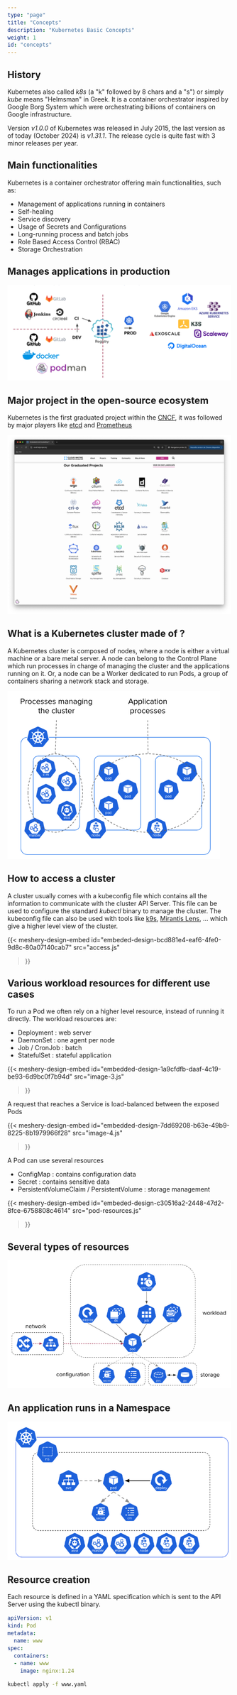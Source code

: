 ```yaml
---
type: "page"
title: "Concepts"
description: "Kubernetes Basic Concepts"
weight: 1
id: "concepts"
---
```


## History

Kubernetes also called *k8s* (a "k" followed by 8 chars and a "s") or simply *kube* means "Helmsman" in Greek. It is a container orchestrator inspired by Google Borg System which were orchestrating billions of containers on Google infrastructure.  

Version *v1.0.0* of Kubernetes was released in July 2015, the last version as of today (October 2024) is *v1.31.1*. The release cycle is quite fast with 3 minor releases per year.

## Main functionalities

Kubernetes is a container orchestrator offering main functionalities, such as:

- Management of applications running in containers
- Self-healing
- Service discovery
- Usage of Secrets and Configurations
- Long-running process and batch jobs
- Role Based Access Control (RBAC)
- Storage Orchestration

## Manages applications in production

![environments](environments.png)
## Major project in the open-source ecosystem

Kubernetes is the first graduated project within the [CNCF](https://cncf.io/projects), it was followed by major players like [etcd](https://etcd.io) and [Prometheus](https://prometheus.io/) 

![cncf](cncf.png)
## What is a Kubernetes cluster made of ?

A Kubernetes cluster is composed of nodes, where a node is either a virtual machine or a bare metal server. A node can belong to the Control Plane which run processes in charge of managing the cluster and the applications running on it. Or, a node can be a Worker dedicated to run Pods, a group of containers sharing a network stack and storage.

![cluster](cluster.png)

## How to access a cluster

A cluster usually comes with a kubeconfig file which contains all the information to communicate with the cluster API Server. This file can be used to configure the standard *kubectl* binary to manage the cluster. The kubeconfig file can also be used with tools like [k9s](https://k9scli.io/), [Mirantis Lens](https://k8slens.dev/), ... which give a higher level view of the cluster.

{{< meshery-design-embed 
id="embeded-design-bcd881e4-eaf6-4fe0-9d8c-80a07140cab7" 
src="access.js" 
>}}

## Various workload resources for different use cases

To run a Pod we often rely on a higher level resource, instead of running it directly. The workload resources are:

- Deployment : web server
- DaemonSet : one agent per node
- Job / CronJob : batch
- StatefulSet : stateful application

<!-- ![workloads](workloads.png) -->
{{< meshery-design-embed
id="embedded-design-1a9cfdfb-daaf-4c19-be93-6d9bc0f7b94d"
src="image-3.js"
>}}

A request that reaches a Service is load-balanced between the exposed Pods

<!-- ![service](service.png) -->
{{< meshery-design-embed
id="embedded-design-7dd69208-b63e-49b9-8225-8b1979966f28"
src="image-4.js"
>}}



A Pod can use several resources

- ConfigMap : contains configuration data
- Secret : contains sensitive data
- PersistentVolumeClaim / PersistentVolume : storage management

{{< meshery-design-embed
id="embeded-design-c30516a2-2448-47d2-8fce-6758808c4614"
src="pod-resources.js" 
>}}


## Several types of resources

![summary](summary.png)

## An application runs in a Namespace


![namespace](namespace.png)

## Resource creation

Each resource is defined in a YAML specification which is sent to the API Server using the kubectl binary.

```yaml
apiVersion: v1
kind: Pod
metadata:
  name: www
spec:
  containers:
  - name: www
    image: nginx:1.24
```

```bash
kubectl apply -f www.yaml
```
